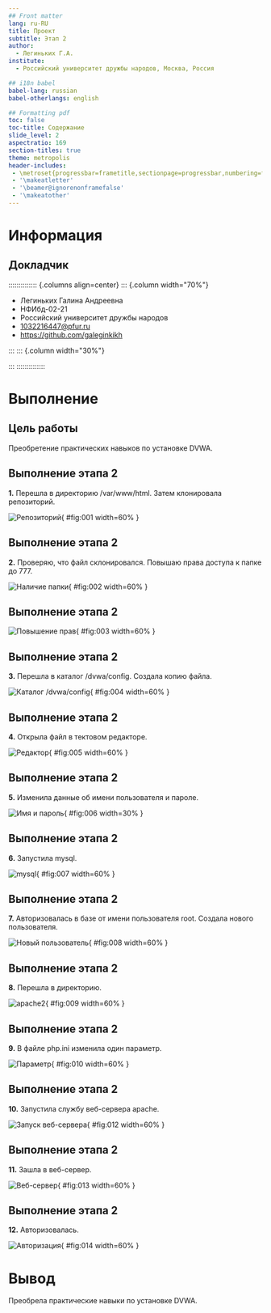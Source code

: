 ```yaml
---
## Front matter
lang: ru-RU
title: Проект
subtitle: Этап 2
author:
  - Легиньких Г.А.
institute:
  - Российский университет дружбы народов, Москва, Россия

## i18n babel
babel-lang: russian
babel-otherlangs: english

## Formatting pdf
toc: false
toc-title: Содержание
slide_level: 2
aspectratio: 169
section-titles: true
theme: metropolis
header-includes:
 - \metroset{progressbar=frametitle,sectionpage=progressbar,numbering=fraction}
 - '\makeatletter'
 - '\beamer@ignorenonframefalse'
 - '\makeatother'
---
```


# Информация

## Докладчик

:::::::::::::: {.columns align=center}
::: {.column width="70%"}

  * Легиньких Галина Андреевна
  * НФИбд-02-21
  * Российский университет дружбы народов
  * [1032216447@pfur.ru](mailto:1032216447@pfur.ru)
  * <https://github.com/galeginkikh>

:::
::: {.column width="30%"}

:::
::::::::::::::

# Выполнение

## Цель работы

Преобретение практических навыков по установке DVWA.

## Выполнение этапа 2

**1.** Перешла в директорию /var/www/html. Затем клонировала репозиторий.

![Репозиторий](image/1.png){ #fig:001 width=60% }

## Выполнение этапа 2

**2.** Проверяю, что файл склонировался. Повышаю права доступа к папке до 777. 

![Наличие папки](image/2.png){ #fig:002 width=60% }

## Выполнение этапа 2

![Повышение прав](image/3.png){ #fig:003 width=60% }

## Выполнение этапа 2

**3.** Перешла в каталог /dvwa/config. Создала копию файла. 

![Каталог /dvwa/config](image/4.png){ #fig:004 width=60% }

## Выполнение этапа 2

**4.** Открыла файл в тектовом редакторе. 

![Редактор](image/5.png){ #fig:005 width=60% }

## Выполнение этапа 2

**5.** Изменила данные об имени пользователя и пароле. 

![Имя и пароль](image/6.png){ #fig:006 width=30% }

## Выполнение этапа 2

**6.** Запустила mysql. 

![mysql](image/7.png){ #fig:007 width=60% }

## Выполнение этапа 2

**7.** Авторизовалась в базе от имени пользователя root. Создала нового пользователя. 

![Новый пользователь](image/8.png){ #fig:008 width=60% }

## Выполнение этапа 2

**8.** Перешла в директорию. 

![apache2](image/9.png){ #fig:009 width=60% } 

## Выполнение этапа 2

**9.** В файле php.ini изменила один параметр. 

![Параметр](image/10.png){ #fig:010 width=60% }

## Выполнение этапа 2

**10.** Запустила службу веб-сервера apache. 

![Запуск веб-сервера](image/12.png){ #fig:012 width=60% }

## Выполнение этапа 2

**11.** Зашла в веб-сервер. 

![Веб-сервер](image/13.png){ #fig:013 width=60% }

## Выполнение этапа 2

**12.** Авторизовалась. 

![Авторизация](image/14.png){ #fig:014 width=60% }

# Вывод

Преобрела практические навыки по установке DVWA.
